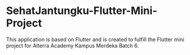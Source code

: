 # SehatJantungku-Flutter-Mini-Project
This application is based on Flutter and is created to fulfill the Flutter mini project for Alterra Academy Kampus Merdeka Batch 6.
